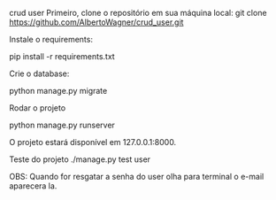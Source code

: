 crud user
Primeiro, clone o repositório em sua máquina local: git clone https://github.com/AlbertoWagner/crud_user.git

Instale o requirements:

pip install -r requirements.txt

Crie o database:

python manage.py migrate

Rodar o projeto

python manage.py runserver

O projeto estará disponível em 127.0.0.1:8000.

Teste do projeto ./manage.py test user

OBS: Quando for resgatar a senha do user olha para terminal o e-mail aparecera la.
